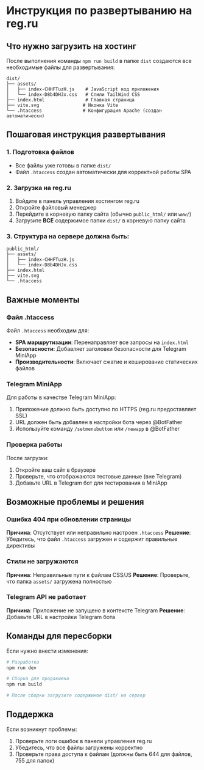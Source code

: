 # Инструкция по развертыванию на reg.ru

## Что нужно загрузить на хостинг

После выполнения команды `npm run build` в папке `dist` создаются все необходимые файлы для развертывания:

```
dist/
├── assets/
│   ├── index-CHHFTuzH.js    # JavaScript код приложения
│   └── index-D8b4DHJx.css   # Стили TailWind CSS
├── index.html               # Главная страница
├── vite.svg                # Иконка Vite
└── .htaccess               # Конфигурация Apache (создан автоматически)
```

## Пошаговая инструкция развертывания

### 1. Подготовка файлов
- Все файлы уже готовы в папке `dist/`
- Файл `.htaccess` создан автоматически для корректной работы SPA

### 2. Загрузка на reg.ru
1. Войдите в панель управления хостингом reg.ru
2. Откройте файловый менеджер
3. Перейдите в корневую папку сайта (обычно `public_html/` или `www/`)
4. Загрузите **ВСЕ** содержимое папки `dist/` в корневую папку сайта

### 3. Структура на сервере должна быть:
```
public_html/
├── assets/
│   ├── index-CHHFTuzH.js
│   └── index-D8b4DHJx.css
├── index.html
├── vite.svg
└── .htaccess
```

## Важные моменты

### Файл .htaccess
Файл `.htaccess` необходим для:
- **SPA маршрутизации**: Перенаправляет все запросы на `index.html`
- **Безопасности**: Добавляет заголовки безопасности для Telegram MiniApp
- **Производительности**: Включает сжатие и кеширование статических файлов

### Telegram MiniApp
Для работы в качестве Telegram MiniApp:
1. Приложение должно быть доступно по HTTPS (reg.ru предоставляет SSL)
2. URL должен быть добавлен в настройки бота через @BotFather
3. Используйте команду `/setmenubutton` или `/newapp` в @BotFather

### Проверка работы
После загрузки:
1. Откройте ваш сайт в браузере
2. Проверьте, что отображаются тестовые данные (вне Telegram)
3. Добавьте URL в Telegram бот для тестирования в MiniApp

## Возможные проблемы и решения

### Ошибка 404 при обновлении страницы
**Причина**: Отсутствует или неправильно настроен `.htaccess`
**Решение**: Убедитесь, что файл `.htaccess` загружен и содержит правильные директивы

### Стили не загружаются
**Причина**: Неправильные пути к файлам CSS/JS
**Решение**: Проверьте, что папка `assets/` загружена полностью

### Telegram API не работает
**Причина**: Приложение не запущено в контексте Telegram
**Решение**: Добавьте URL в настройки Telegram бота

## Команды для пересборки

Если нужно внести изменения:
```bash
# Разработка
npm run dev

# Сборка для продакшена
npm run build

# После сборки загрузите содержимое dist/ на сервер
```

## Поддержка

Если возникнут проблемы:
1. Проверьте логи ошибок в панели управления reg.ru
2. Убедитесь, что все файлы загружены корректно
3. Проверьте права доступа к файлам (должны быть 644 для файлов, 755 для папок)
